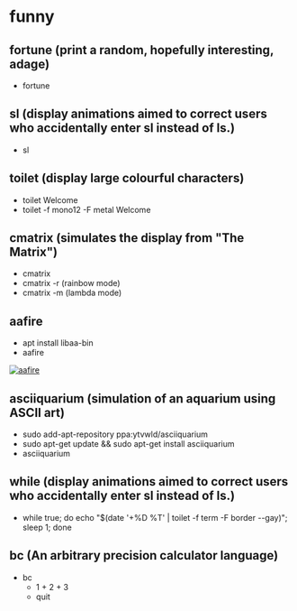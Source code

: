 # funny

## fortune (print a random, hopefully interesting, adage)

- fortune

## sl (display animations aimed to correct users who accidentally enter sl instead of ls.)

- sl

## toilet (display large colourful characters)

- toilet Welcome
- toilet -f mono12 -F metal Welcome

## cmatrix (simulates the display from "The Matrix")

- cmatrix
- cmatrix -r (rainbow mode)
- cmatrix -m (lambda mode)

## aafire

- apt install libaa-bin
- aafire

[![aafire](https://linuxhint.com/wp-content/uploads/2021/03/image2-37.png)](https://linuxhint.com/linux-aafire-command/)

## asciiquarium (simulation of an aquarium using ASCII art)

- sudo add-apt-repository ppa:ytvwld/asciiquarium
- sudo apt-get update && sudo apt-get install asciiquarium
- asciiquarium

## while (display animations aimed to correct users who accidentally enter sl instead of ls.)

- while true; do echo "$(date '+%D %T' | toilet -f term -F border --gay)"; sleep 1; done

## bc (An arbitrary precision calculator language)

- bc
  - 1 + 2 + 3
  - quit

